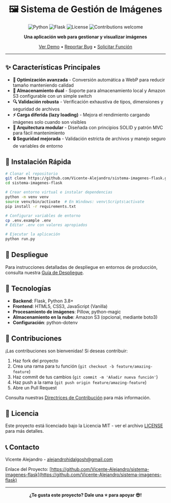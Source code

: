 <div align="center">

# 🖼️ Sistema de Gestión de Imágenes

![Python](https://img.shields.io/badge/python-3.8+-blue.svg)
![Flask](https://img.shields.io/badge/flask-2.3.3-green.svg)
![License](https://img.shields.io/badge/license-MIT-orange.svg)
![Contributions welcome](https://img.shields.io/badge/contributions-welcome-brightgreen.svg)

**Una aplicación web para gestionar y visualizar imágenes**

[Ver Demo](#) • [Reportar Bug](../../issues) • [Solicitar Función](../../issues)

</div>

---

## ✨ Características Principales

- **🚀 Optimización avanzada** - Conversión automática a WebP para reducir tamaño manteniendo calidad
- **💾 Almacenamiento dual** - Soporte para almacenamiento local y Amazon S3 configurable con un simple switch
- **🔍 Validación robusta** - Verificación exhaustiva de tipos, dimensiones y seguridad de archivos
- **⚡ Carga diferida (lazy loading)** - Mejora el rendimiento cargando imágenes solo cuando son visibles
- **🧩 Arquitectura modular** - Diseñada con principios SOLID y patrón MVC para fácil mantenimiento
- **🔒 Seguridad mejorada** - Validación estricta de archivos y manejo seguro de variables de entorno

## 🔧 Instalación Rápida

```bash
# Clonar el repositorio
git clone https://github.com/Vicente-Alejandro/sistema-imagenes-flask.git
cd sistema-imagenes-flask

# Crear entorno virtual e instalar dependencias
python -m venv venv
source venv/bin/activate  # En Windows: venv\Scripts\activate
pip install -r requirements.txt

# Configurar variables de entorno
cp .env.example .env
# Editar .env con valores apropiados

# Ejecutar la aplicación
python run.py
```

## 🚢 Despliegue

Para instrucciones detalladas de despliegue en entornos de producción, consulta nuestra [Guía de Despliegue](.github/DEPLOY.md).

## 🔧 Tecnologías

- **Backend**: Flask, Python 3.8+
- **Frontend**: HTML5, CSS3, JavaScript (Vanilla)
- **Procesamiento de imágenes**: Pillow, python-magic
- **Almacenamiento en la nube**: Amazon S3 (opcional, mediante boto3)
- **Configuración**: python-dotenv

## 🤝 Contribuciones

¡Las contribuciones son bienvenidas! Si deseas contribuir:

1. Haz fork del proyecto
2. Crea una rama para tu función (`git checkout -b feature/amazing-feature`)
3. Haz commit de tus cambios (`git commit -m 'Añadir nueva función'`)
4. Haz push a la rama (`git push origin feature/amazing-feature`)
5. Abre un Pull Request

Consulta nuestras [Directrices de Contribución](CONTRIBUTING.md) para más información.

## 📄 Licencia

Este proyecto está licenciado bajo la Licencia MIT - ver el archivo [LICENSE](LICENSE) para más detalles.

## 📞 Contacto

Vicente Alejandro - alejandrohidalgosh@gmail.com

Enlace del Proyecto: [https://github.com/Vicente-Alejandro/sistema-imagenes-flask](https://github.com/Vicente-Alejandro/sistema-imagenes-flask)

---

<div align="center">

**¿Te gusta este proyecto? Dale una ⭐ para apoyar :sunglasses:!**

</div>


